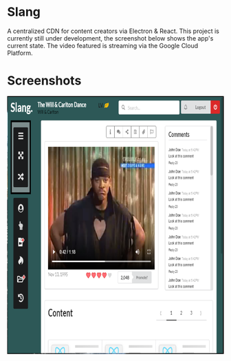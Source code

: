 # Slang
A centralized CDN for content creators via Electron &amp; React. This project is currently still under development, 
the screenshot below shows the app's current state. The video featured is streaming via the Google Cloud Platform.


# Screenshots
<p float="left">
<img src="designs/preview.png" height="600" width="800" />  
</p>  
